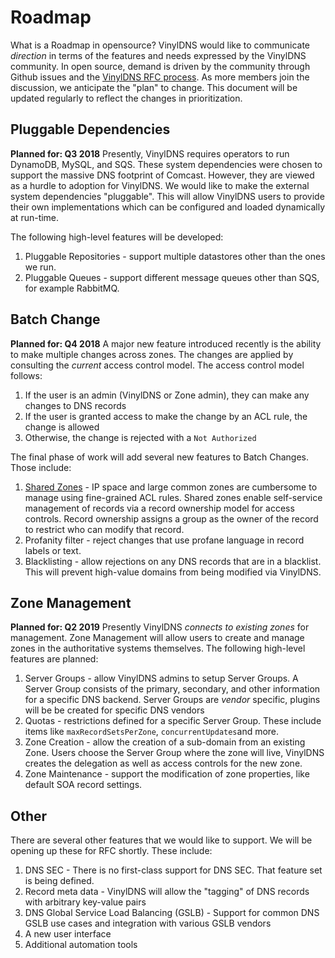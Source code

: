 # Roadmap
What is a Roadmap in opensource?  VinylDNS would like to communicate _direction_ in terms of the features and needs
expressed by the VinylDNS community.  In open source, demand is driven by the community through
Github issues and the [VinylDNS RFC process](https://github.com/vinyldns/rfcs).  As more members join the discussion,
we anticipate the "plan" to change.  This document will be updated regularly to reflect the changes in prioritization.

## Pluggable Dependencies
**Planned for: Q3 2018**
Presently, VinylDNS requires operators to run DynamoDB, MySQL, and SQS.  These system dependencies were chosen to
support the massive DNS footprint of Comcast.  However, they are viewed as a hurdle to adoption for VinylDNS.  We would like to make the external system dependencies "pluggable".  This will allow VinylDNS users to provide their own implementations which can be configured and loaded dynamically at run-time.

The following high-level features will be developed:
1. Pluggable Repositories - support multiple datastores other than the ones we run. 
1. Pluggable Queues - support different message queues other than SQS, for example RabbitMQ.

## Batch Change
**Planned for: Q4 2018**
A major new feature introduced recently is the ability to make multiple changes across zones.  The changes are applied
by consulting the _current_ access control model.  The access control model follows:

1. If the user is an admin (VinylDNS or Zone admin), they can make any changes to DNS records
1. If the user is granted access to make the change by an ACL rule, the change is allowed
1. Otherwise, the change is rejected with a `Not Authorized`

The final phase of work will add several new features to Batch Changes.  Those include:

1. [Shared Zones](https://github.com/vinyldns/rfcs/pull/6) - IP space and large common zones are cumbersome to manage using fine-grained ACL rules.  Shared zones
enable self-service management of records via a record ownership model for access controls.  Record ownership assigns
a group as the owner of the record to restrict who can modify that record.
1. Profanity filter - reject changes that use profane language in record labels or text.
1. Blacklisting - allow rejections on any DNS records that are in a blacklist.  This will prevent high-value domains
from being modified via VinylDNS.

## Zone Management
**Planned for: Q2 2019**
Presently VinylDNS _connects to existing zones_ for management.  Zone Management will allow users
to create and manage zones in the authoritative systems themselves.  The following high-level features are planned:

1. Server Groups - allow VinylDNS admins to setup Server Groups.  A Server Group consists of the primary,
secondary, and other information for a specific DNS backend.  Server Groups are _vendor_ specific, plugins will be
be created for specific DNS vendors
1. Quotas - restrictions defined for a specific Server Group.  These include items like `maxRecordSetsPerZone`, `concurrentUpdates`and more.
1. Zone Creation - allow the creation of a sub-domain from an existing Zone.  Users choose the Server Group where
the zone will live, VinylDNS creates the delegation as well as access controls for the new zone.
1. Zone Maintenance - support the modification of zone properties, like default SOA record settings.

## Other
There are several other features that we would like to support.  We will be opening up these for RFC shortly.  These include:

1. DNS SEC - There is no first-class support for DNS SEC.  That feature set is being defined.
1. Record meta data - VinylDNS will allow the "tagging" of DNS records with arbitrary key-value pairs
1. DNS Global Service Load Balancing (GSLB) - Support for common DNS GSLB use cases and integration with various GSLB vendors
1. A new user interface
1. Additional automation tools

